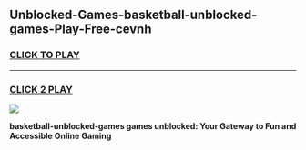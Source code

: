 
## Unblocked-Games-basketball-unblocked-games-Play-Free-cevnh
<h3>
<a href="https://premium76.site?title=basketball-unblocked-games&ref=23A">CLICK TO PLAY</a></h3>
<hr>

<h3>
<a href="https://premium76.site?title=basketball-unblocked-games&ref=23A">CLICK 2 PLAY</a>
  
</h3>

<a href="https://premium76.site?title=basketball-unblocked-games&ref=23A"><img src="https://clearcache.store/games.png"></a>


**basketball-unblocked-games games unblocked: Your Gateway to Fun and Accessible Online Gaming**
